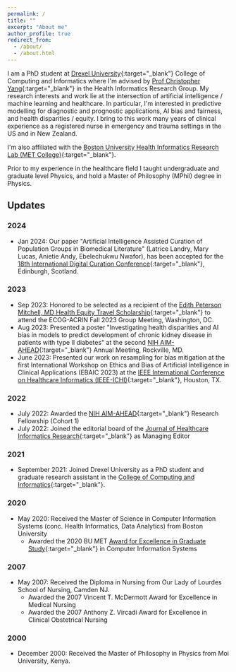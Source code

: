 ```yaml
---
permalink: /
title: ""
excerpt: "About me"
author_profile: true
redirect_from: 
  - /about/
  - /about.html
---
```


I am a PhD student at [Drexel University](https://drexel.edu/cci/){:target="_blank"} College of Computing and Informatics where I'm advised by [Prof Christopher Yang](http://cci.drexel.edu/faculty/cyang/){:target="_blank"} in the Health Informatics Research Group. My research interests and work lie at the intersection of artificial intelligence / machine learning and healthcare.  In particular, I'm interested in predictive modelling for diagnostic and prognostic applications, AI bias and fairness, and health disparities / equity. I bring to this work many years of clinical experience as a registered nurse in emergency and trauma settings in the US and in New Zealand.

I'm also affiliated with the [Boston University Health Informatics Research Lab (MET College)](https://www.bu.edu/met/){:target="_blank"}. 

Prior to my experience in the healthcare field I taught undergraduate and graduate level Physics, and hold a Master of Philosophy (MPhil) degree in Physics.

## Updates

### 2024
- Jan 2024: Our paper "Artificial Intelligence Assisted Curation of Population Groups in Biomedical Literature" (Latrice Landry, Mary Lucas, Anietie Andy, Ebelechukwu Nwafor), has been accepted for the [18th International Digital Curation Conference](https://dcc.ac.uk/events/idcc24){:target="_blank"}, Edinburgh, Scotland.

### 2023
- Sep 2023: Honored to be selected as a recipient of the [Edith Peterson Mitchell, MD Health Equity Travel Scholarship](https://ecog-acrin.org/research/mentorship/travel-scholarships/){:target="_blank"} to attend the ECOG-ACRIN Fall 2023 Group Meeting, Washington, DC.
- Aug 2023: Presented a poster "Investigating health disparities and AI bias in models to predict development of chronic kidney disease in patients with type II diabetes" at the second [NIH AIM-AHEAD](https://aim-ahead.net/){:target="_blank"} Annual Meeting, Rockville, MD.
- June 2023: Presented our work on resampling for bias mitigation at the first International Workshop on Ethics and Bias of Artificial Intelligence in Clinical Applications (EBAIC 2023) at the [IEEE International Conference on Healthcare Informatics (IEEE-ICHI)](https://ieeeichi.github.io/ICHI2023/){:target="_blank"}, Houston, TX.


### 2022

- July 2022: Awarded the [NIH AIM-AHEAD](https://aim-ahead.net/){:target="_blank"} Research Fellowship (Cohort 1)
- July 2022: Joined the editorial board of the [Journal of Healthcare Informatics Research](https://www.springer.com/journal/41666){:target="_blank"} as Managing Editor

### 2021

- September 2021: Joined Drexel University as a PhD student and graduate research assistant in the [College of Computing and Informatics](https://drexel.edu/cci/){:target="_blank"}.

### 2020

- May 2020: Received the Master of Science in Computer Information Systems (conc. Health Informatics, Data Analytics) from Boston University
  - Awarded the 2020 BU MET [Award for Excellence in Graduate Study](https://www.bu.edu/met/about/deans-welcome/awards/){:target="_blank"} in Computer Information Systems

### 2007
- May 2007: Received the Diploma in Nursing from Our Lady of Lourdes School of Nursing, Camden NJ.
  - Awarded the 2007 Vincent T. McDermott Award for Excellence in Medical Nursing
  - Awarded the 2007 Anthony Z. Vircadi Award for Excellence in Clinical Obstetrical Nursing

### 2000
- December 2000: Received the Master of Philosophy in Physics from Moi University, Kenya.
